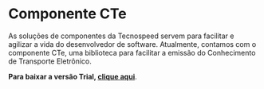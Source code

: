 # Componente CTe

As soluções de componentes da Tecnospeed servem para facilitar e agilizar a vida do desenvolvedor de software. 
Atualmente, contamos com o componente CTe, uma biblioteca para facilitar a emissão do Conhecimento de Transporte Eletrônico. 

**Para baixar a versão Trial, [clique aqui](https://tecnospeed-trial.s3.sa-east-1.amazonaws.com/setup_cte_tecnoaccount_12.1.60.5243.exe "Baixar o Componente CTe Trial")**.
